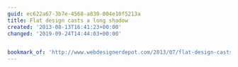 ```yaml
---
guid: ec622a67-3b7e-4568-a830-004e10f5213a
title: Flat design casts a long shadow
created: '2013-08-13T16:41:23+00:00'
changed: '2019-09-24T14:44:03+00:00'


bookmark_of: 'http://www.webdesignerdepot.com/2013/07/flat-design-casts-a-long-shadow/'
---
```




